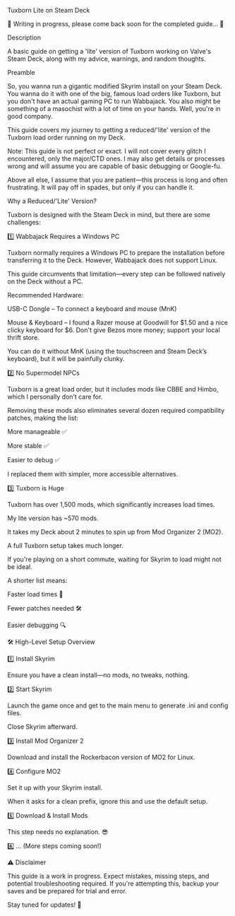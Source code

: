Tuxborn Lite on Steam Deck

🚧 Writing in progress, please come back soon for the completed guide... 🚧

Description

A basic guide on getting a 'lite' version of Tuxborn working on Valve's Steam Deck, along with my advice, warnings, and random thoughts.

Preamble

So, you wanna run a gigantic modified Skyrim install on your Steam Deck. You wanna do it with one of the big, famous load orders like Tuxborn, but you don't have an actual gaming PC to run Wabbajack. You also might be something of a masochist with a lot of time on your hands. Well, you're in good company.

This guide covers my journey to getting a reduced/'lite' version of the Tuxborn load order running on my Deck.

Note: This guide is not perfect or exact. I will not cover every glitch I encountered, only the major/CTD ones. I may also get details or processes wrong and will assume you are capable of basic debugging or Google-fu.

Above all else, I assume that you are patient—this process is long and often frustrating. It will pay off in spades, but only if you can handle it.

Why a Reduced/'Lite' Version?

Tuxborn is designed with the Steam Deck in mind, but there are some challenges:

1️⃣ Wabbajack Requires a Windows PC

Tuxborn normally requires a Windows PC to prepare the installation before transferring it to the Deck. However, Wabbajack does not support Linux.

This guide circumvents that limitation—every step can be followed natively on the Deck without a PC.

Recommended Hardware:

USB-C Dongle – To connect a keyboard and mouse (MnK)

Mouse & Keyboard – I found a Razer mouse at Goodwill for $1.50 and a nice clicky keyboard for $6. Don't give Bezos more money; support your local thrift store.

You can do it without MnK (using the touchscreen and Steam Deck’s keyboard), but it will be painfully clunky.

2️⃣ No Supermodel NPCs

Tuxborn is a great load order, but it includes mods like CBBE and Himbo, which I personally don’t care for.

Removing these mods also eliminates several dozen required compatibility patches, making the list:

More manageable ✅

More stable ✅

Easier to debug ✅

I replaced them with simpler, more accessible alternatives.

3️⃣ Tuxborn is Huge

Tuxborn has over 1,500 mods, which significantly increases load times.

My lite version has ~570 mods.

It takes my Deck about 2 minutes to spin up from Mod Organizer 2 (MO2).

A full Tuxborn setup takes much longer.

If you're playing on a short commute, waiting for Skyrim to load might not be ideal.

A shorter list means:

Faster load times 🚀

Fewer patches needed 🛠️

Easier debugging 🔍

🛠️ High-Level Setup Overview

1️⃣ Install Skyrim

Ensure you have a clean install—no mods, no tweaks, nothing.

2️⃣ Start Skyrim

Launch the game once and get to the main menu to generate .ini and config files.

Close Skyrim afterward.

3️⃣ Install Mod Organizer 2

Download and install the Rockerbacon version of MO2 for Linux.

4️⃣ Configure MO2

Set it up with your Skyrim install.

When it asks for a clean prefix, ignore this and use the default setup.

5️⃣ Download & Install Mods

This step needs no explanation. 😎

6️⃣ ... (More steps coming soon!)

⚠️ Disclaimer

This guide is a work in progress. Expect mistakes, missing steps, and potential troubleshooting required. If you're attempting this, backup your saves and be prepared for trial and error.

Stay tuned for updates! 🚀
